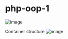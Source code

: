 # php-oop-1

![image](https://github.com/user-attachments/assets/813f2cc1-62d2-4098-b5a9-a78ad0f49dc2)

Container structure
![image](https://github.com/user-attachments/assets/d4da22de-953a-4b99-bce2-c6c0076cbe5b)
